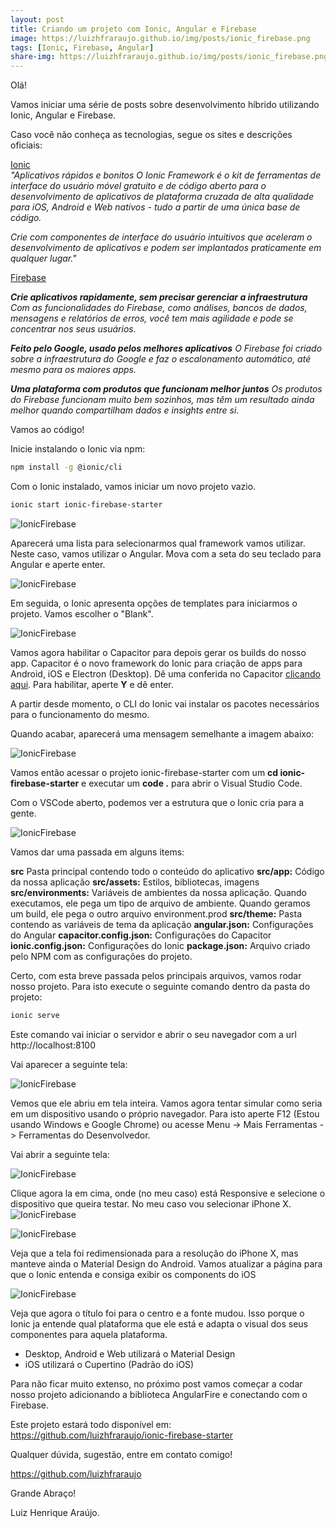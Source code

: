 ```yaml
---
layout: post
title: Criando um projeto com Ionic, Angular e Firebase
image: https://luizhfraraujo.github.io/img/posts/ionic_firebase.png
tags: [Ionic, Firebase, Angular]
share-img: https://luizhfraraujo.github.io/img/posts/ionic_firebase.png
---
```


Olá!

Vamos iniciar uma série de posts sobre desenvolvimento híbrido utilizando Ionic, Angular e Firebase.

Caso você não conheça as tecnologias, segue os sites e descrições oficiais:

<a href="https://ionicframework.com/">Ionic</a>
<br/>
<i>"Aplicativos rápidos e bonitos
O Ionic Framework é o kit de ferramentas de interface do usuário móvel gratuito e de código aberto para o desenvolvimento de aplicativos de plataforma cruzada de alta qualidade para iOS, Android e Web nativos - tudo a partir de uma única base de código.</i>

<i>Crie com componentes de interface do usuário intuitivos que aceleram o desenvolvimento de aplicativos e podem ser implantados praticamente em qualquer lugar."</i>

<a href="https://firebase.google.com/">Firebase</a>
<br/>

<p>
<i>
<b>Crie aplicativos rapidamente, sem precisar gerenciar a infraestrutura</b>
Com as funcionalidades do Firebase, como análises, bancos de dados, mensagens e relatórios de erros, você tem mais agilidade e pode se concentrar nos seus usuários.
</i>
</p>
<p>
<i>
<b>Feito pelo Google, usado pelos melhores aplicativos</b>
O Firebase foi criado sobre a infraestrutura do Google e faz o escalonamento automático, até mesmo para os maiores apps.
</i>
</p>
<p>
<i>
<b>Uma plataforma com produtos que funcionam melhor juntos</b>
Os produtos do Firebase funcionam muito bem sozinhos, mas têm um resultado ainda melhor quando compartilham dados e insights entre si.
</i>
</p>



Vamos ao código!

Inicie instalando o Ionic via npm:

```bash
npm install -g @ionic/cli
```

Com o Ionic instalado, vamos iniciar um novo projeto vazio.

```bash
ionic start ionic-firebase-starter
```

![IonicFirebase](/img/posts/2020-02-01.01.PNG)

Aparecerá uma lista para selecionarmos qual framework vamos utilizar. Neste caso, vamos utilizar o Angular.
Mova com a seta do seu teclado para Angular e aperte enter.

![IonicFirebase](/img/posts/2020-02-01.02.PNG)

Em seguida, o Ionic apresenta opções de templates para iniciarmos o projeto. Vamos escolher o "Blank".

![IonicFirebase](/img/posts/2020-02-01.03.PNG)

Vamos agora habilitar o Capacitor para depois gerar os builds do nosso app. Capacitor é o novo framework do Ionic para criação de apps para Android, iOS e Electron (Desktop). Dê uma conferida no Capacitor <a href="https://capacitor.ionicframework.com/">clicando aqui</a>. Para habilitar, aperte <b>Y</b> e dê enter.


A partir desde momento, o CLI do Ionic vai instalar os pacotes necessários para o funcionamento do mesmo.

Quando acabar, aparecerá uma mensagem semelhante a imagem abaixo:

![IonicFirebase](/img/posts/2020-02-01.04.PNG)

Vamos então acessar o projeto ionic-firebase-starter com um <b>cd ionic-firebase-starter</b> e executar um <b>code .</b> para abrir o Visual Studio Code. 

Com o VSCode aberto, podemos ver a estrutura que o Ionic cria para a gente.

![IonicFirebase](/img/posts/2020-02-01.05.PNG)

Vamos dar uma passada em alguns items:

<b>src</b> Pasta principal contendo todo o conteúdo do aplicativo
<b>src/app:</b> Código da nossa aplicação
<b>src/assets:</b> Estilos, bibliotecas, imagens
<b>src/environments:</b> Variáveis de ambientes da nossa aplicação. Quando executamos, ele pega um tipo de arquivo de ambiente. Quando geramos um build, ele pega o outro arquivo environment.prod
<b>src/theme:</b> Pasta contendo as variáveis de tema da aplicação
<b>angular.json:</b> Configurações do Angular
<b>capacitor.config.json:</b> Configurações do Capacitor
<b>ionic.config.json:</b> Configurações do Ionic
<b>package.json:</b> Arquivo criado pelo NPM com as configurações do projeto.

Certo, com esta breve passada pelos principais arquivos, vamos rodar nosso projeto. Para isto execute o seguinte comando dentro da pasta do projeto:

```bash
ionic serve
```

Este comando vai iniciar o servidor e abrir o seu navegador com a url http://localhost:8100

Vai aparecer a seguinte tela:

![IonicFirebase](/img/posts/2020-02-01.06.PNG)

Vemos que ele abriu em tela inteira. Vamos agora tentar simular como seria em um dispositivo usando o próprio navegador. Para isto aperte F12 (Estou usando Windows e Google Chrome) ou acesse Menu -> Mais Ferramentas -> Ferramentas do Desenvolvedor. 

Vai abrir a seguinte tela:

![IonicFirebase](/img/posts/2020-02-01.07.PNG)

Clique agora la em cima, onde (no meu caso) está Responsive e selecione o dispositivo que queira testar. No meu caso vou  selecionar iPhone X.
![IonicFirebase](/img/posts/2020-02-01.08.PNG)

![IonicFirebase](/img/posts/2020-02-01.09.PNG)

Veja que a tela foi redimensionada para a resolução do iPhone X, mas manteve ainda o Material Design do Android. Vamos atualizar a página para que o Ionic entenda e consiga exibir os components do iOS

![IonicFirebase](/img/posts/2020-02-01.10.PNG)

Veja que agora o título foi para o centro e a fonte mudou. Isso porque o Ionic ja entende qual plataforma que ele está e adapta o visual dos seus componentes para aquela plataforma.
- Desktop, Android e Web utilizará o Material Design
- iOS utilizará o Cupertino (Padrão do iOS)

Para não ficar muito extenso, no próximo post vamos começar a codar nosso projeto adicionando a biblioteca AngularFire e conectando com o Firebase.

Este projeto estará todo disponível em:
<a href="https://github.com/luizhfraraujo/ionic-firebase-starter">https://github.com/luizhfraraujo/ionic-firebase-starter
</a>

Qualquer dúvida, sugestão, entre em contato comigo!

<a href="https://github.com/luizhfraraujo">https://github.com/luizhfraraujo<a>

Grande Abraço!

Luiz Henrique Araújo.
